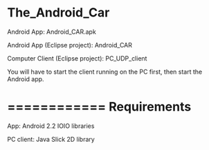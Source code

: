 The_Android_Car
===============

Android App:
Android_CAR.apk

Android App (Eclipse project):
Android_CAR

Computer Client (Eclipse project):
PC_UDP_client

You will have to start the client running on the PC first, then start the Android app.


============
Requirements
============
App:
Android 2.2
IOIO libraries

PC client:
Java Slick 2D library

